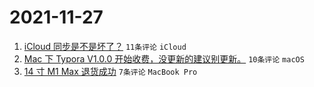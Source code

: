 # 2021-11-27

1. [iCloud 同步是不是坏了？](https://www.v2ex.com/t/818295) `11条评论` `iCloud`
1. [Mac 下 Typora V1.0.0 开始收费，没更新的建议别更新。](https://www.v2ex.com/t/818303) `10条评论` `macOS`
1. [14 寸 M1 Max 退货成功](https://www.v2ex.com/t/818301) `7条评论` `MacBook Pro`
